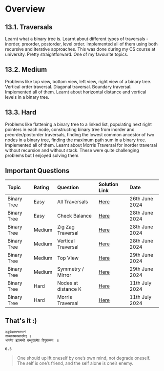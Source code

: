 # Overview

## 13.1. Traversals

Learnt what a binary tree is. Learnt about different types of traversals - inorder, preorder, postorder, level order. Implemented all of them using both recursive and iterative approaches. This was done during my CS course at university. Pretty straightforward. One of my favourite topics.

## 13.2. Medium

Problems like top view, bottom view, left view, right view of a binary tree. Vertical order traversal. Diagonal traversal. Boundary traversal. Implemented all of them. Learnt about horizontal distance and vertical levels in a binary tree.

## 13.3. Hard

Problems like flattening a binary tree to a linked list, populating next right pointers in each node, constructing binary tree from inorder and preorder/postorder traversals, finding the lowest common ancestor of two nodes in a binary tree, finding the maximum path sum in a binary tree. Implemented all of them. Learnt about Morris Traversal for inorder traversal without recursion and without stack. These were quite challenging problems but I enjoyed solving them.

## Important Questions

| Topic       | Rating | Question            | Solution Link                                      | Date           |
| :---------- | :----- | :------------------ | :------------------------------------------------- | :------------- |
| Binary Tree | Easy   | All Traversals      | [Here](./13.1.%20Traversals/)                      | 26th June 2024 |
| Binary Tree | Easy   | Check Balance       | [Here](./13.2.%20Medium/2.%20Balance.py)           | 28th June 2024 |
| Binary Tree | Medium | Zig Zag Traversal   | [Here](./13.2.%20Medium/6.%20ZigZag.py)            | 28th June 2024 |
| Binary Tree | Medium | Vertical Traversal  | [Here](./13.2.%20Medium/8.%20VerticalTraversal.py) | 28th June 2024 |
| Binary Tree | Medium | Top View            | [Here](./13.2.%20Medium/9.%20TopView.py)           | 29th June 2024 |
| Binary Tree | Medium | Symmetry / Mirror   | [Here](./13.2.%20Medium/12.%20Symmetry.py)         | 29th June 2024 |
| Binary Tree | Hard   | Nodes at distance K | [Here](./13.3.%20Hard/5.%20NodesAtK.py)            | 11th July 2024 |
| Binary Tree | Hard   | Morris Traversal    | [Here](./13.3.%20Hard/12.%20MorrisInorder.py)      | 11th July 2024 |

## That's it :)

```plaintext
उद्धरेदात्मनात्मानं
नात्मानमवसादयेत् ।
आत्मैव ह्यात्मनो बन्धुरात्मैव रिपुरात्मनः ॥

6.5
```

> One should uplift oneself by one’s own mind, not degrade oneself. The self is one’s friend, and the self alone is one’s enemy.
